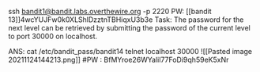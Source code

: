 ssh bandit1@bandit.labs.overthewire.org -p 2220 PW: [[bandit 13]]4wcYUJFw0k0XLShlDzztnTBHiqxU3b3e
Task: The password for the next level can be retrieved by submitting the password of the current level to port 30000 on localhost.

ANS:
cat /etc/bandit_pass/bandit14
telnet localhost 30000
![[Pasted image 20211124144213.png]]
#PW : BfMYroe26WYalil77FoDi9qh59eK5xNr
